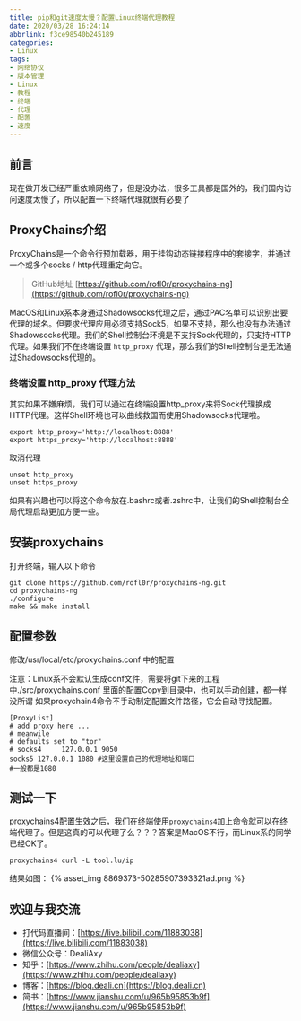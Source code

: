 ```yaml
---
title: pip和git速度太慢？配置Linux终端代理教程
date: 2020/03/28 16:24:14
abbrlink: f3ce98540b245189
categories:
- Linux
tags:
- 网络协议
- 版本管理
- Linux
- 教程
- 终端
- 代理
- 配置
- 速度
---
```

## 前言
现在做开发已经严重依赖网络了，但是没办法，很多工具都是国外的，我们国内访问速度太慢了，所以配置一下终端代理就很有必要了

## ProxyChains介绍
ProxyChains是一个命令行预加载器，用于挂钩动态链接程序中的套接字，并通过一个或多个socks / http代理重定向它。

> GitHub地址 [https://github.com/rofl0r/proxychains-ng](https://github.com/rofl0r/proxychains-ng)

MacOS和Linux系本身通过Shadowsocks代理之后，通过PAC名单可以识别出要代理的域名。但要求代理应用必须支持Sock5，如果不支持，那么也没有办法通过Shadowsocks代理。我们的Shell控制台环境是不支持Sock代理的，只支持HTTP代理。如果我们不在终端设置 `http_proxy` 代理，那么我们的Shell控制台是无法通过Shadowsocks代理的。

### 终端设置 http_proxy 代理方法
其实如果不嫌麻烦，我们可以通过在终端设置http_proxy来将Sock代理换成HTTP代理。这样Shell环境也可以曲线救国而使用Shadowsocks代理啦。
```
export http_proxy='http://localhost:8888'
export https_proxy='http://localhost:8888'
```

取消代理
```
unset http_proxy
unset https_proxy
```

如果有兴趣也可以将这个命令放在.bashrc或者.zshrc中，让我们的Shell控制台全局代理启动更加方便一些。

## 安装proxychains
打开终端，输入以下命令
```
git clone https://github.com/rofl0r/proxychains-ng.git
cd proxychains-ng
./configure
make && make install
```

## 配置参数
修改/usr/local/etc/proxychains.conf 中的配置

注意：Linux系不会默认生成conf文件，需要将git下来的工程中./src/proxychains.conf 里面的配置Copy到目录中，也可以手动创建，都一样没所谓
如果proxychain4命令不手动制定配置文件路径，它会自动寻找配置。

```
[ProxyList]
# add proxy here ...
# meanwile
# defaults set to "tor"
# socks4     127.0.0.1 9050
socks5 127.0.0.1 1080 #这里设置自己的代理地址和端口
#一般都是1080
```

## 测试一下
proxychains4配置生效之后，我们在终端使用`proxychains4`加上命令就可以在终端代理了。但是这真的可以代理了么？？？答案是MacOS不行，而Linux系的同学已经OK了。

```
proxychains4 curl -L tool.lu/ip
```

结果如图：
{% asset_img 8869373-50285907393321ad.png %}


## 欢迎与我交流
- 打代码直播间：[https://live.bilibili.com/11883038](https://live.bilibili.com/11883038)
- 微信公众号：DealiAxy
- 知乎：[https://www.zhihu.com/people/dealiaxy](https://www.zhihu.com/people/dealiaxy)
- 博客：[https://blog.deali.cn](https://blog.deali.cn)
- 简书：[https://www.jianshu.com/u/965b95853b9f](https://www.jianshu.com/u/965b95853b9f)
